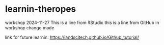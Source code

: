 # learnin-theropes
workshop 2024-11-27
This is a line from RStudio
this is a line from GitHub
in workshop change made

link for future learnin: https://landscitech.github.io/Github_tutorial/